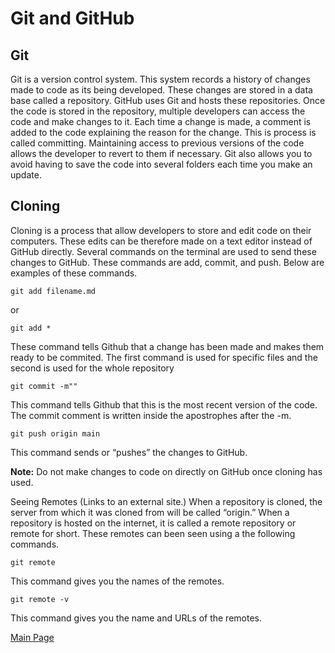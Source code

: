 # Git and GitHub
## Git
Git is a version control system. This system records a history of changes made to code as its being developed. These changes are stored in a data base called a repository. GitHub uses Git and hosts these repositories. Once the code is stored in the repository, multiple developers can access the code and make changes to it. Each time a change is made, a comment is added to the code explaining the reason for the change. This is process is called committing. Maintaining access to previous versions of the code allows the developer to revert to them if necessary. Git also allows you to avoid having to save the code into several folders each time you make an update.

## Cloning
Cloning is a process that allow developers to store and edit code on their computers. These edits can be therefore made on a text editor instead of GitHub directly. Several commands on the terminal are used to send these changes to GitHub. These commands are add, commit, and push. Below are examples of these commands.

    git add filename.md
or

    git add *
These command tells Github that a change has been made and makes them ready to be commited. The first command is used for specific files and the second is used for the whole repository

    git commit -m""
This command tells Github that this is the most recent version of the code. The commit comment is written inside the apostrophes after the -m.

    git push origin main
This command sends or “pushes” the changes to GitHub.

**Note:** Do not make changes to code on directly on GitHub once cloning has used.

Seeing Remotes (Links to an external site.)
When a repository is cloned, the server from which it was cloned from will be called “origin.” When a repository is hosted on the internet, it is called a remote repository or remote for short. These remotes can been seen using a the following commands.

    git remote
This command gives you the names of the remotes.

    git remote -v
This command gives you the name and URLs of the remotes.

[Main Page](README.md)
